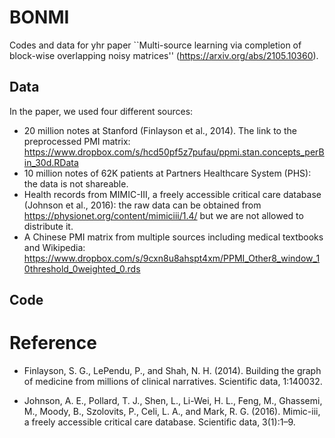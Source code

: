# BONMI
Codes and data for yhr paper ``Multi-source learning via completion of block-wise overlapping noisy matrices'' (https://arxiv.org/abs/2105.10360).


## Data
In the paper, we used four different sources:

- 20 million notes at Stanford (Finlayson et al., 2014). The link to the preprocessed PMI matrix: https://www.dropbox.com/s/hcd50pf5z7pufau/ppmi.stan.concepts_perBin_30d.RData
-  10 million notes of 62K patients at Partners Healthcare System (PHS): the data is not shareable.
-  Health records from MIMIC-III, a freely accessible critical care database (Johnson et al., 2016): the raw data can be obtained from https://physionet.org/content/mimiciii/1.4/ but we are not allowed to distribute it. 
-  A Chinese PMI matrix from multiple sources including medical textbooks and Wikipedia: https://www.dropbox.com/s/9cxn8u8ahspt4xm/PPMI_Other8_window_10threshold_0weighted_0.rds



## Code


# Reference

- Finlayson, S. G., LePendu, P., and Shah, N. H. (2014). Building the graph of medicine from millions of clinical narratives. Scientific data, 1:140032.

- Johnson, A. E., Pollard, T. J., Shen, L., Li-Wei, H. L., Feng, M., Ghassemi, M., Moody, B., Szolovits, P., Celi, L. A., and Mark, R. G. (2016). Mimic-iii, a freely accessible critical care database. Scientific data, 3(1):1–9.
